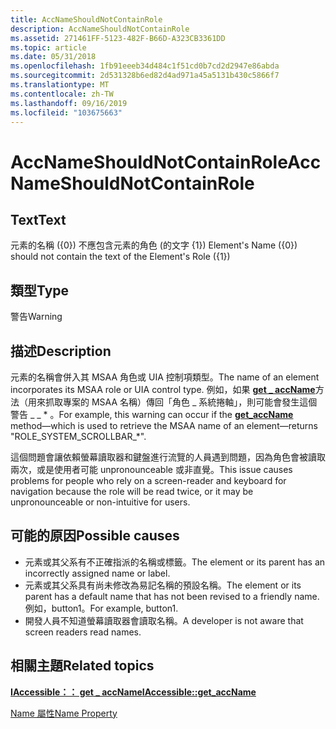 ```yaml
---
title: AccNameShouldNotContainRole
description: AccNameShouldNotContainRole
ms.assetid: 271461FF-5123-482F-B66D-A323CB3361DD
ms.topic: article
ms.date: 05/31/2018
ms.openlocfilehash: 1fb91eeeb34d484c1f51cd0b7cd2d2947e86abda
ms.sourcegitcommit: 2d531328b6ed82d4ad971a45a5131b430c5866f7
ms.translationtype: MT
ms.contentlocale: zh-TW
ms.lasthandoff: 09/16/2019
ms.locfileid: "103675663"
---
```

# <a name="accnameshouldnotcontainrole"></a><span data-ttu-id="d8c4b-103">AccNameShouldNotContainRole</span><span class="sxs-lookup"><span data-stu-id="d8c4b-103">AccNameShouldNotContainRole</span></span>

## <a name="text"></a><span data-ttu-id="d8c4b-104">Text</span><span class="sxs-lookup"><span data-stu-id="d8c4b-104">Text</span></span>

<span data-ttu-id="d8c4b-105">元素的名稱 ({0}) 不應包含元素的角色 (的文字 {1}) </span><span class="sxs-lookup"><span data-stu-id="d8c4b-105">Element's Name ({0}) should not contain the text of the Element's Role ({1})</span></span>

## <a name="type"></a><span data-ttu-id="d8c4b-106">類型</span><span class="sxs-lookup"><span data-stu-id="d8c4b-106">Type</span></span>

<span data-ttu-id="d8c4b-107">警告</span><span class="sxs-lookup"><span data-stu-id="d8c4b-107">Warning</span></span>

## <a name="description"></a><span data-ttu-id="d8c4b-108">描述</span><span class="sxs-lookup"><span data-stu-id="d8c4b-108">Description</span></span>

<span data-ttu-id="d8c4b-109">元素的名稱會併入其 MSAA 角色或 UIA 控制項類型。</span><span class="sxs-lookup"><span data-stu-id="d8c4b-109">The name of an element incorporates its MSAA role or UIA control type.</span></span> <span data-ttu-id="d8c4b-110">例如，如果 [**get \_ accName**](/windows/desktop/api/Oleacc/nf-oleacc-iaccessible-get_accname)方法（用來抓取專案的 MSAA 名稱）傳回「角色 \_ 系統捲軸」，則可能會發生這個警告 \_ \_ \* 。</span><span class="sxs-lookup"><span data-stu-id="d8c4b-110">For example, this warning can occur if the [**get\_accName**](/windows/desktop/api/Oleacc/nf-oleacc-iaccessible-get_accname) method—which is used to retrieve the MSAA name of an element—returns "ROLE\_SYSTEM\_SCROLLBAR\_\*".</span></span>

<span data-ttu-id="d8c4b-111">這個問題會讓依賴螢幕讀取器和鍵盤進行流覽的人員遇到問題，因為角色會被讀取兩次，或是使用者可能 unpronounceable 或非直覺。</span><span class="sxs-lookup"><span data-stu-id="d8c4b-111">This issue causes problems for people who rely on a screen-reader and keyboard for navigation because the role will be read twice, or it may be unpronounceable or non-intuitive for users.</span></span>

## <a name="possible-causes"></a><span data-ttu-id="d8c4b-112">可能的原因</span><span class="sxs-lookup"><span data-stu-id="d8c4b-112">Possible causes</span></span>

-   <span data-ttu-id="d8c4b-113">元素或其父系有不正確指派的名稱或標籤。</span><span class="sxs-lookup"><span data-stu-id="d8c4b-113">The element or its parent has an incorrectly assigned name or label.</span></span>
-   <span data-ttu-id="d8c4b-114">元素或其父系具有尚未修改為易記名稱的預設名稱。</span><span class="sxs-lookup"><span data-stu-id="d8c4b-114">The element or its parent has a default name that has not been revised to a friendly name.</span></span> <span data-ttu-id="d8c4b-115">例如，button1。</span><span class="sxs-lookup"><span data-stu-id="d8c4b-115">For example, button1.</span></span>
-   <span data-ttu-id="d8c4b-116">開發人員不知道螢幕讀取器會讀取名稱。</span><span class="sxs-lookup"><span data-stu-id="d8c4b-116">A developer is not aware that screen readers read names.</span></span>

## <a name="related-topics"></a><span data-ttu-id="d8c4b-117">相關主題</span><span class="sxs-lookup"><span data-stu-id="d8c4b-117">Related topics</span></span>

<dl> <dt>

[<span data-ttu-id="d8c4b-118">**IAccessible：： get \_ accName**</span><span class="sxs-lookup"><span data-stu-id="d8c4b-118">**IAccessible::get\_accName**</span></span>](/windows/desktop/api/Oleacc/nf-oleacc-iaccessible-get_accname)
</dt> <dt>

[<span data-ttu-id="d8c4b-119">Name 屬性</span><span class="sxs-lookup"><span data-stu-id="d8c4b-119">Name Property</span></span>](name-property.md)
</dt> </dl>

 

 




